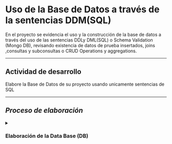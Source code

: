 # Uso de la Base de Datos a través de la sentencias DDM(SQL)

En el proyecto se evidencia el uso y la construcción de la base de datos a través del uso de las sentencias DDLy DML(SQL) o Schema Validation (Mongo DB), revisando existencia de datos de prueba insertados, joins ,consultas y subconsultas o CRUD Operations y aggregations.

***
## Actividad de desarrollo 

Elabore la Base de Datos de su proyecto usando unicamente sentencias de SQL

***
## _Proceso de elaboración_

<details><summary>

### Elaboración de la Data Base (DB)</summary>


Elaboraremos la base de datos para el proyecto formativo BlackLabel, utilizando unicamente las sentencias SQL aprendidas hasta ahora. Para eso estaremos ejecutando nuestras sentencias desdel el gestor de base de datos WAMPP 64 para esto es requerido tenerlo instalado previamente.

#### _Construcción_ 
- En nuestra consola de comandos o terminal, nos dirijiremos a nuestro aunidad de almacenamiento principal, con el objetivo de almacenar nuestra base de datos, en nuestro caso usaremos el disco local C como unidad de almacenamiento.

~~~
Microsoft Windows [Versión 10.0.19044.3086]
(c) Microsoft Corporation. Todos los derechos reservados.

C:\xampp\mysql\bin> mysql -h localhost -u root -p
Enter password:
Welcome to the MariaDB monitor.  Commands end with ; or \g.
Your MySQL connection id is 66
Server version: 8.0.31 MySQL Community Server - GPL

Copyright (c) 2000, 2018, Oracle, MariaDB Corporation Ab and others.

Type 'help;' or '\h' for help. Type '\c' to clear the current input statement.

MySQL [(none)]>

~~~

***
- Ya al interior del gestor de base de datos lo que haremso sera empezar a construi nuestra base de datos la cual tendrá el nombre de ("BlacklableProyect.sql").

~~~
MySQL [(none)]> create database BlacklabelProyect;
Query OK, 1 row affected (0.028 sec)
~~~

***
- verificaremos que nuestra base de datos ha sido creada exitosamente.

~~~
MySQL [(none)]> show databases;
+--------------------+
| Database           |
+--------------------+
| blacklabel(1)      |
| blacklabelproyect  |
| datos              |
| information_schema |
| mysql              |
| performance_schema |
| regdocumento       |
| registro           |
| sys                |
| vehiculos          |
| vehiculos2         |
+--------------------+
11 rows in set (0.018 sec)
~~~

***
- Seguido de esto procedemos a usar nuestra base de datos para la crear nuestras tablas de datos

~~~
MySQL [(none)]> use blacklabelproyect;
Database changed
MySQL [blacklabelproyect]>
~~~

***
- ya que nos encontramos al interior de nuestra base de datos lo que haremos será crear nuestra primera tabla de datos en donde almacenaremos todos los datos de los usuarios, la tabla tendra por nombre 'Usuarios'

~~~
MySQL [blacklabelproyect]> Create table Usuarios(
    -> ID_Usuario int(10) not null auto_increment,
    -> Documento int(10) not null,
    -> NombreUsuario varchar(60) not null,
    -> Contraseña varchar(30) not null,
    -> Correo varchar(60) not null,
    -> primary key(ID_Usuario)
    ->   );
Query OK, 0 rows affected, 2 warnings (0.135 sec)
~~~
### Vista al interior de la tabla
~~~
MySQL [blacklabelproyect]> explain Usuarios;
+---------------+-------------+------+-----+---------+----------------+
| Field         | Type        | Null | Key | Default | Extra          |
+---------------+-------------+------+-----+---------+----------------+
| ID_Usuario    | int         | NO   | PRI | NULL    | auto_increment |
| Documento     | int         | NO   |     | NULL    |                |
| NombreUsuario | varchar(60) | NO   |     | NULL    |                |
| Contraseña    | varchar(30) | NO   |     | NULL    |                |
| Correo        | varchar(60) | NO   |     | NULL    |                |
+---------------+-------------+------+-----+---------+----------------+
5 rows in set (0.001 sec)
~~~


***La tabla contiene los atributos:***
    
- ID_Usuario 
- Documento
- NombreUsuario
- Contraseña 
- Correo
- Llave primaria
- Llaves foreneas aún no incluidas __(ID_Rol y ID_Estado)__

***
- Construiremos la siguiente tabla de datos en donde se almacenarán los roles que se llegen a presentar al interior del sistema de información.

~~~
MySQL [blacklabelproyect]> Create table Roles(
    -> ID_Rol int(10) not null auto_increment,
    -> Rol text(60) not null,
    -> primary key(ID_Rol)
    -> );
Query OK, 0 rows affected, 1 warning (0.094 sec)
~~~
### Vista al interior de la tabla

~~~
MySQL [blacklabelproyect]> explain Roles;
+--------+----------+------+-----+---------+----------------+
| Field  | Type     | Null | Key | Default | Extra          |
+--------+----------+------+-----+---------+----------------+
| ID_Rol | int      | NO   | PRI | NULL    | auto_increment |
| Rol    | tinytext | NO   |     | NULL    |                |
+--------+----------+------+-----+---------+----------------+
2 rows in set (0.001 sec)
~~~

***La tabla de datos contiene los atributos:***
-   ID_Rol
-   Rol

***
- Construiremos la siguiente tabla de datos en donde se almacenaran los estados que se presentarán en los usuairos y los productos dentro del sistema de información 

~~~
MySQL [blacklabelproyect]> Create table Estados(
    -> ID_Estado varchar(60) not null,
    -> Estados varchar (60) not null
    -> );
Query OK, 0 rows affected (0.100 sec)
~~~
### Vista al interior de la tabla

~~~
MySQL [blacklabelproyect]> explain Estados;
+-----------+-------------+------+-----+---------+-------+
| Field     | Type        | Null | Key | Default | Extra |
+-----------+-------------+------+-----+---------+-------+
| ID_Estado | varchar(60) | NO   |     | NULL    |       |
| Estados   | varchar(60) | NO   |     | NULL    |       |
+-----------+-------------+------+-----+---------+-------+
2 rows in set (0.001 sec)
~~~

***La taba contiene los atributos de:***
- ID_Estado
- Estado

***
- Construiremos la siguiente tabla de datos en donde se almacenarán las distintas categorias dentro del sistema de información

~~~
MySQL [blacklabelproyect]> Create table Categorias(
    -> ID_Categoria int(30) not null auto_increment,
    -> Categoria varchar(60) not null,
    -> primary key(ID_Categoria)
    -> );
Query OK, 0 rows affected, 1 warning (0.040 sec)

MySQL [blacklabelproyect]>
~~~
### Vista al interior de la tabla

~~~
MySQL [blacklabelproyect]> explain Categorias;
+--------------+-------------+------+-----+---------+----------------+
| Field        | Type        | Null | Key | Default | Extra          |
+--------------+-------------+------+-----+---------+----------------+
| ID_Categoria | int         | NO   | PRI | NULL    | auto_increment |
| Categoria    | varchar(60) | NO   |     | NULL    |                |
+--------------+-------------+------+-----+---------+----------------+
2 rows in set (0.001 sec)
~~~

***La tabla contiene los atributos de:***
- ID_Categoria
- Categoria
- Llave primaria

***
-  Construiremos la siguiente tabla de datos en donde se almacenarán las distintos productos dentro del sistema de información

~~~
MySQL [blacklabelproyect]> Create table Productos(
    -> ID_Producto int(20) not null auto_increment,
    -> NombreProducto varchar(60) not null,
    -> CodigoProducto int (30) not null,
    -> PrecioProducto varchar(60) not null,
    -> primary key(ID_Producto)
    -> );
Query OK, 0 rows affected, 2 warnings (0.029 sec)

MySQL [blacklabelproyect]>
~~~
### Vista al interior de la tabla 

~~~
MySQL [blacklabelproyect]> explain Productos;
+----------------+-------------+------+-----+---------+----------------+
| Field          | Type        | Null | Key | Default | Extra          |
+----------------+-------------+------+-----+---------+----------------+
| ID_Producto    | int         | NO   | PRI | NULL    | auto_increment |
| NombreProducto | varchar(60) | NO   |     | NULL    |                |
| CodigoProducto | int         | NO   |     | NULL    |                |
| PrecioProducto | varchar(60) | NO   |     | NULL    |                |
+----------------+-------------+------+-----+---------+----------------+
4 rows in set (0.001 sec)
~~~

***La tabla de datos presenta los atributos de:***
-   ID_Producto
-   NombreProducto
-   CodigoProducto
-   PrecioProducto
-   Llave pirmaria 
-   Llaves foraneas aun no incluidas (ID_Estado,ID_Catalogo y Documento)

***
-  Construiremos la siguiente tabla de datos en donde se almacenarán los distintos catalogos dentro del sistema de información.

~~~
MySQL [blacklabelproyect]> Create table Catalogos(
    -> ID_Catalogo int(10) not null auto_increment,
    -> Catalogo varchar(60) not null,
    -> primary key(ID_Catalogo)
    -> );
Query OK, 0 rows affected, 1 warning (0.022 sec)

MySQL [blacklabelproyect]>
~~~
### Vista al interior de la tabla

~~~
MySQL [blacklabelproyect]> explain Catalogos;
+-------------+-------------+------+-----+---------+----------------+
| Field       | Type        | Null | Key | Default | Extra          |
+-------------+-------------+------+-----+---------+----------------+
| ID_Catalogo | int         | NO   | PRI | NULL    | auto_increment |
| Catalogo    | varchar(60) | NO   |     | NULL    |                |
+-------------+-------------+------+-----+---------+----------------+
2 rows in set (0.001 sec)
~~~

***La tabla de datos presenta los atributos de:***
-   ID_Catalogo
-   Catalogo 
-   Llave primaria

***
-  Construiremos la siguiente tabla de datos en donde se almacenarán los distintos permisos  dentro del sistema de información.

~~~
MySQL [blacklabelproyect]> Create table Permisos(
    -> ID_permiso int(10) not null auto_increment,
    -> Permiso varchar(60) not null,
    -> primary key(ID_Permiso)
    -> );
Query OK, 0 rows affected, 1 warning (0.035 sec)

MySQL [blacklabelproyect]>
~~~
### Vista al interior de la tabla

~~~
MySQL [blacklabelproyect]> explain Permisos;
+------------+-------------+------+-----+---------+----------------+
| Field      | Type        | Null | Key | Default | Extra          |
+------------+-------------+------+-----+---------+----------------+
| ID_permiso | int         | NO   | PRI | NULL    | auto_increment |
| Permiso    | varchar(60) | NO   |     | NULL    |                |
+------------+-------------+------+-----+---------+----------------+
2 rows in set (0.001 sec)
~~~


***La tabla de datos presenta los atributos de:***
-   ID_Permiso
-   Permiso
-   Llave primaria
-   Llave forenea aun no incluidas (ID_Documento y ID_Rol)

***
-  Construiremos la siguiente tabla de datos en donde se almacenarán los distintos productos y cantidades de estos dentro del sistema de información.

~~~
MySQL [blacklabelproyect]> Create table CarritoCompras(
    -> Cantidadproductos int(20) not null,
    -> Totalproductos int (30) not null
    -> );
Query OK, 0 rows affected, 2 warnings (0.121 sec)
~~~
### Vista al interior de la tabla

~~~
MySQL [blacklabelproyect]> explain CarritoCompras;
+-------------------+------+------+-----+---------+-------+
| Field             | Type | Null | Key | Default | Extra |
+-------------------+------+------+-----+---------+-------+
| Cantidadproductos | int  | NO   |     | NULL    |       |
| Totalproductos    | int  | NO   |     | NULL    |       |
+-------------------+------+------+-----+---------+-------+
2 rows in set (0.001 sec)
~~~
***La tabla de datos presenta los atributos de:***
-   Cantidadproductos 
-   Totalproductos
-   Llaves foreneas aun no includas (ID_productos y PrecioProductos)

***
## Vista general de las tablas en la DB

~~~
MySQL [blacklabelproyect]> show tables;
+-----------------------------+
| Tables_in_blacklabelproyect |
+-----------------------------+
| carritocompras              |
| catalogos                   |
| categorias                  |
| estados                     |
| permisos                    |
| productos                   |
| roles                       |
| usuarios                    |
+-----------------------------+
8 rows in set (0.001 sec)
~~~

***
### Incluimos las llaves foraneas 
Las primeras llaves foraneas las en contramos en la tabla de datos Usuarios 

**Estado inicial de la tabla**
~~~
MySQL [blacklabelproyect]> explain Usuarios;
+---------------+-------------+------+-----+---------+----------------+
| Field         | Type        | Null | Key | Default | Extra          |
+---------------+-------------+------+-----+---------+----------------+
| ID_Usuario    | int         | NO   | PRI | NULL    | auto_increment |
| Documento     | int         | NO   |     | NULL    |                |
| NombreUsuario | varchar(60) | NO   |     | NULL    |                |
| Contraseña    | varchar(30) | NO   |     | NULL    |                |
| Correo        | varchar(60) | NO   |     | NULL    |                |
+---------------+-------------+------+-----+---------+----------------+
5 rows in set (0.001 sec)
~~~

- Incluimos las llaves foraneas

~~~
MySQL [blacklabelproyect]> explain Usuarios;
+---------------+-------------+------+-----+---------+----------------+
| Field         | Type        | Null | Key | Default | Extra          |
+---------------+-------------+------+-----+---------+----------------+
| ID_Usuario    | int         | NO   | PRI | NULL    | auto_increment |
| Documento     | int         | NO   |     | NULL    |                |
| NombreUsuario | varchar(60) | NO   |     | NULL    |                |
| Contraseña    | varchar(30) | NO   |     | NULL    |                |
| Correo        | varchar(60) | NO   |     | NULL    |                |
| ID_Estado     | varchar(60) | NO   | MUL | NULL    |                |
| ID_Rol        | int         | NO   | MUL | NULL    |                |
| ID_Permiso    | int         | NO   | MUL | NULL    |                |
+---------------+-------------+------+-----+---------+----------------+
8 rows in set (0.001 sec)
~~~

***
Las siguientes llaves foraneas las encontramos en la tabla de datos Productos

**Estado inicial de la tabla**

~~~
MySQL [blacklabelproyect]> explain Productos;
+----------------+-------------+------+-----+---------+----------------+
| Field          | Type        | Null | Key | Default | Extra          |
+----------------+-------------+------+-----+---------+----------------+
| ID_Producto    | int         | NO   | PRI | NULL    | auto_increment |
| NombreProducto | varchar(60) | NO   |     | NULL    |                |
| CodigoProducto | int         | NO   |     | NULL    |                |
| PrecioProducto | varchar(60) | NO   |     | NULL    |                |
+----------------+-------------+------+-----+---------+----------------+
4 rows in set (0.001 sec)
~~~

-   Añadimos las llaves foreneas

~~~
MySQL [blacklabelproyect]> explain Productos;
+----------------+-------------+------+-----+---------+----------------+
| Field          | Type        | Null | Key | Default | Extra          |
+----------------+-------------+------+-----+---------+----------------+
| ID_Producto    | int         | NO   | PRI | NULL    | auto_increment |
| NombreProducto | varchar(60) | NO   |     | NULL    |                |
| CodigoProducto | int         | NO   |     | NULL    |                |
| PrecioProducto | varchar(60) | NO   |     | NULL    |                |
| ID_Estado      | varchar(60) | NO   | MUL | NULL    |                |
| ID_Catalogo    | int         | NO   | MUL | NULL    |                |
| Documento      | int         | NO   | MUL | NULL    |                |
+----------------+-------------+------+-----+---------+----------------+
7 rows in set (0.001 sec)
~~~

***
Las siguientes llaves foraneas las encontramos en la tabla de datos 

**Estado inicial de la tabla**

~~~
MySQL [blacklabelproyect]> explain Permisos;
+------------+-------------+------+-----+---------+----------------+
| Field      | Type        | Null | Key | Default | Extra          |
+------------+-------------+------+-----+---------+----------------+
| ID_permiso | int         | NO   | PRI | NULL    | auto_increment |
| Permiso    | varchar(60) | NO   |     | NULL    |                |
+------------+-------------+------+-----+---------+----------------+
2 rows in set (0.001 sec)
~~~
-   Añadimos las llaves foraneas 

~~~
MySQL [blacklabelproyect]> explain Permisos;
+------------+-------------+------+-----+---------+----------------+
| Field      | Type        | Null | Key | Default | Extra          |
+------------+-------------+------+-----+---------+----------------+
| ID_permiso | int         | NO   | PRI | NULL    | auto_increment |
| Permiso    | varchar(60) | NO   |     | NULL    |                |
| Documento  | int         | NO   | MUL | NULL    |                |
| ID_Rol     | int         | NO   | MUL | NULL    |                |
+------------+-------------+------+-----+---------+----------------+
4 rows in set (0.018 sec)
~~~

***
Las siguientes llaves foraneas las encontramos en la tabla de datos 

**Estado inicial de la tabla**

~~~
MySQL [blacklabelproyect]> explain CarritoCompras;
+-------------------+------+------+-----+---------+-------+
| Field             | Type | Null | Key | Default | Extra |
+-------------------+------+------+-----+---------+-------+
| Cantidadproductos | int  | NO   |     | NULL    |       |
| Totalproductos    | int  | NO   |     | NULL    |       |
+-------------------+------+------+-----+---------+-------+
2 rows in set (0.001 sec)
~~~

-   Añadimos las llaves foraneas

~~~
MySQL [blacklabelproyect]> explain CarritoCompras;
+-------------------+-------------+------+-----+---------+-------+
| Field             | Type        | Null | Key | Default | Extra |
+-------------------+-------------+------+-----+---------+-------+
| Cantidadproductos | int         | NO   |     | NULL    |       |
| Totalproductos    | int         | NO   |     | NULL    |       |
| PrecioProducto    | varchar(60) | NO   | MUL | NULL    |       |
| ID_Producto       | int         | NO   | MUL | NULL    |       |
+-------------------+-------------+------+-----+---------+-------+
4 rows in set (0.001 sec)
~~~


</details>